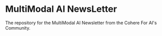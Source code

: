 # MultiModal AI NewsLetter
The repository for the MultiModal AI Newsletter from the Cohere For AI's Community.